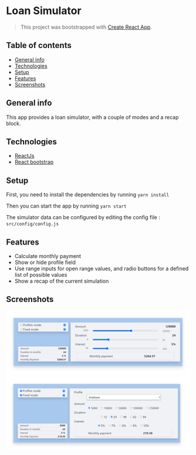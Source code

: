  
# Loan Simulator
> This project was bootstrapped with [Create React App](https://github.com/facebook/create-react-app).

## Table of contents
* [General info](#general-info)
* [Technologies](#technologies)
* [Setup](#setup)
* [Features](#features)
* [Screenshots](#screenshots)

## General info
This app provides a loan simulator, with a couple of modes and a recap block.
 
## Technologies
* [ReactJs](https://en.reactjs.org/)
* [React bootstrap](https://react-bootstrap.github.io/)

## Setup
First, you need to install the dependencies by running
`yarn install`

Then you can start the app by running
`yarn start`

The simulator data can be configured by editing the config file : 
`src/config/config.js`


## Features
* Calculate monthly payment 
* Show or hide profile field
* Use range inputs for open range values, and radio buttons for a defined list of possible values
* Show a recap of the current simulation

## Screenshots
![Screenshot_1](./screenshots/loan_simulator.PNG)
![Screenshot_2](./screenshots/loan_simulator_modes.PNG)